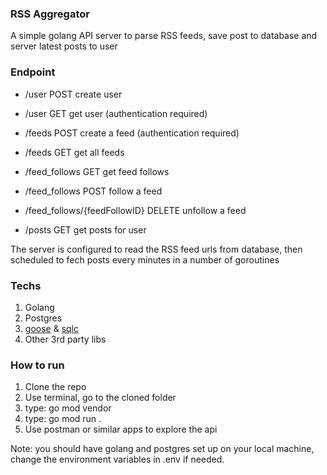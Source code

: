 ### RSS Aggregator

A simple golang API server to parse RSS feeds, save post to database and server latest posts to user

### Endpoint

* /user                         POST    create user
* /user                         GET     get user (authentication required)

* /feeds                        POST   create a feed (authentication required)
* /feeds                        GET     get all feeds

* /feed_follows                 GET     get feed follows
* /feed_follows                 POST    follow a feed
* /feed_follows/{feedFollowID}  DELETE  unfollow a feed

* /posts                        GET     get posts for user

The server is configured to read the RSS feed urls from database, then scheduled to fech posts every minutes in a number of goroutines

### Techs

1. Golang
2. Postgres
3. [goose](https://github.com/pressly/goose) & [sqlc](https://github.com/sqlc-dev/sqlc)
4. Other 3rd party libs

### How to run

1. Clone the repo
2. Use terminal, go to the cloned folder
3. type: go mod vendor
4. type: go mod run .
5. Use postman or similar apps to explore the api

Note: you should have golang and postgres set up on your local machine, change the environment variables in .env if needed.